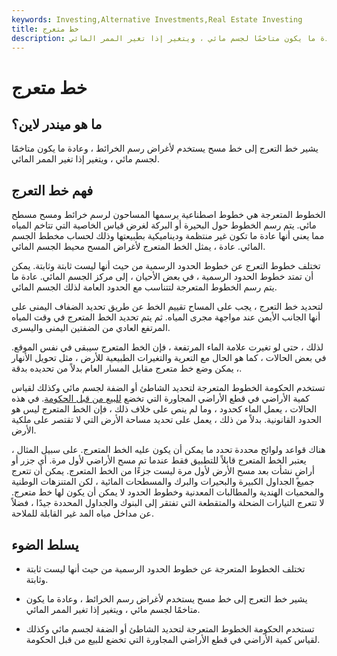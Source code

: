```yaml
---
keywords: Investing,Alternative Investments,Real Estate Investing
title: خط متعرج
description: يشير خط التعرج إلى خط مسح يستخدم لأغراض رسم الخرائط ، وعادة ما يكون متاخمًا لجسم مائي ، ويتغير إذا تغير الممر المائي.
---
```


# خط متعرج
## ما هو ميندر لاين؟

يشير خط التعرج إلى خط مسح يستخدم لأغراض رسم الخرائط ، وعادة ما يكون متاخمًا لجسم مائي ، ويتغير إذا تغير الممر المائي.

## فهم خط التعرج

الخطوط المتعرجة هي خطوط اصطناعية يرسمها المساحون لرسم خرائط ومسح مسطح مائي. يتم رسم الخطوط حول البحيرة أو البركة لغرض قياس الخاصية التي تتاخم المياه مما يعني أنها عادة ما تكون غير منتظمة وديناميكية بطبيعتها وذلك لحساب مخطط الجسم المائي. عادة ، يمثل الخط المتعرج لأغراض المسح محيط الجسم المائي.

تختلف خطوط التعرج عن خطوط الحدود الرسمية من حيث أنها ليست ثابتة وثابتة. يمكن أن تمتد خطوط الحدود الرسمية ، في بعض الأحيان ، إلى مركز الجسم المائي. عادة ما يتم رسم الخطوط المتعرجة لتتناسب مع الحدود العامة لذلك الجسم المائي.

لتحديد خط التعرج ، يجب على المساح تقييم الخط عن طريق تحديد الضفاف اليمنى على أنها الجانب الأيمن عند مواجهة مجرى المياه. ثم يتم تحديد الخط المتعرج في وقت المياه المرتفع العادي من الضفتين اليمنى واليسرى.

لذلك ، حتى لو تغيرت علامة الماء المرتفعة ، فإن الخط المتعرج سيبقى في نفس الموقع. في بعض الحالات ، كما هو الحال مع التعرية والتغيرات الطبيعية للأرض ، مثل تحويل الأنهار ، يمكن وضع خط متعرج مقابل المسار العام بدلاً من تحديده بدقة.

تستخدم الحكومة الخطوط المتعرجة لتحديد الشاطئ أو الضفة لجسم مائي وكذلك لقياس كمية الأراضي في قطع الأراضي المجاورة التي تخضع [للبيع من قبل الحكومة](/governmentpurchases). في هذه الحالات ، يعمل الماء كحدود ، وما لم ينص على خلاف ذلك ، فإن الخط المتعرج ليس هو الحدود القانونية. بدلاً من ذلك ، يعمل على تحديد مساحة الأرض التي لا تقتصر على ملكية الأرض.

هناك قواعد ولوائح محددة تحدد ما يمكن أن يكون عليه الخط المتعرج. على سبيل المثال ، يعتبر الخط المتعرج قابلاً للتطبيق فقط عندما تم مسح الأراضي لأول مرة. أي جزر أو أراضٍ نشأت بعد مسح الأرض لأول مرة ليست جزءًا من الخط المتعرج. يمكن أن تتعرج جميع الجداول الكبيرة والبحيرات والبرك والمسطحات المائية ، لكن المتنزهات الوطنية والمحميات الهندية والمطالبات المعدنية وخطوط الحدود لا يمكن أن يكون لها خط متعرج. لا تتعرج التيارات الضحلة والمتقطعة التي تفتقر إلى البنوك والجداول المحددة جيدًا ، فضلاً عن مداخل مياه المد غير القابلة للملاحة.

## يسلط الضوء

- تختلف الخطوط المتعرجة عن خطوط الحدود الرسمية من حيث أنها ليست ثابتة وثابتة.

- يشير خط التعرج إلى خط مسح يستخدم لأغراض رسم الخرائط ، وعادة ما يكون متاخمًا لجسم مائي ، ويتغير إذا تغير الممر المائي.

- تستخدم الحكومة الخطوط المتعرجة لتحديد الشاطئ أو الضفة لجسم مائي وكذلك لقياس كمية الأراضي في قطع الأراضي المجاورة التي تخضع للبيع من قبل الحكومة.

